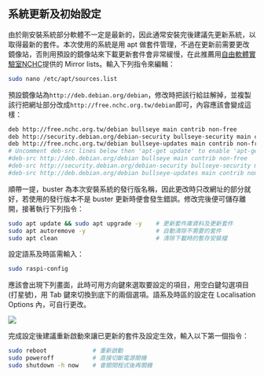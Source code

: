 ## 系統更新及初始設定
由於剛安裝系統部分軟體不一定是最新的，因此通常安裝完後建議先更新系統，以取得最新的套件。本次使用的系統是用 apt 做套件管理，不過在更新前需要更改鏡像站，否則用預設的鏡像站來下載更新套件會非常緩慢，在此推薦用[自由軟體實驗室NCHC](http://free.nchc.org.tw/pmwiki/pmwiki.php/FSLab/MirrorLists)提供的 Mirror lists。輸入下列指令來編輯：
```bash
sudo nano /etc/apt/sources.list
```
預設鏡像站為`http://deb.debian.org/debian`，修改時把該行給註解掉，並複製該行把網址部分改成`http://free.nchc.org.tw/debian`即可，內容應該會變成這樣：

```bash
deb http://free.nchc.org.tw/debian bullseye main contrib non-free
deb http://security.debian.org/debian-security bullseye-security main contrib non-free
deb http://free.nchc.org.tw/debian bullseye-updates main contrib non-free
# Uncomment deb-src lines below then 'apt-get update' to enable 'apt-get source'
#deb-src http://deb.debian.org/debian bullseye main contrib non-free
#deb-src http://security.debian.org/debian-security bullseye-security main contrib non-free
#deb-src http://deb.debian.org/debian bullseye-updates main contrib non-free
```
順帶一提，buster 為本次安裝系統的發行版名稱，因此更改時只改網址的部分就好，若使用的發行版本不是 buster 更新時便會發生錯誤。修改完後便可儲存離開，接著執行下列指令：

```bash
sudo apt update && sudo apt upgrade -y    # 更新套件庫資料及更新套件 
sudo apt autoremove -y                    # 自動清除不需要的套件
sudo apt clean                            # 清除下載時的暫存安裝檔
```

設定語系及時區需輸入：
```bash
sudo raspi-config
```
應該會出現下列畫面，此時可用方向鍵來選取要設定的項目，用空白鍵勾選項目(打星號)，用 Tab 鍵來切換到底下的兩個選項。語系及時區的設定在 Localisation Options 內，可自行更改。

![](https://i.imgur.com/XiTJ4dG.png)

完成設定後建議重新啟動來讓已更新的套件及設定生效，輸入以下第一個指令：
```bash
sudo reboot             # 重新啟動
sudo poweroff           # 直接切斷電源關機
sudo shutdown -h now    # 會關閉程式後再關機 
```
